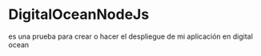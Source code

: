 # DigitalOceanNodeJs
es una prueba para crear o hacer el despliegue de mi aplicación en digital ocean
